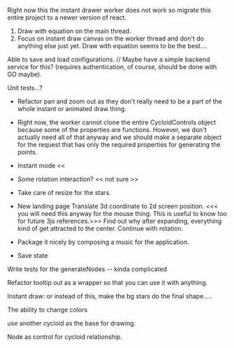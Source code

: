 Right now this the instant drawer worker does not work so migrate this entire project to a newer version of react.

1. Draw with equation on the main thread.
2. Focus on instant draw canvas on the worker thread and don't do anything else just yet. Draw with equation seems to be the best....

Able to save and load configurations. // Maybe have a simple backend service for this? (requires authentication, of course, should be done with GO maybe).

Unit tests...?

- Refactor pan and zoom out as they don't really need to be a part of the whole instant or animated draw thing.

- Right now, the worker cannot clone the entire CycloidControls object because some of the properties are functions. However, we don't actually need all of that anyway and we should make a separate object for the request that has only the required properties for generating the points.

- Instant mode <<
- Some rotation interaction? << not sure >>
- Take care of resize for the stars.

- New landing page
  Translate 3d coordinate to 2d screen position. <<< you will need this anyway for the mouse thing. This is useful to know too for future 3js references.>>>
  Find out why after expanding, everything kind of get attracted to the center.
  Continue with rotation.

- Package it nicely by composing a music for the application.

- Save state

Write tests for the generateNodes -- kinda complicated

Refactor tooltip out as a wrapper so that you can use it with anything.

Instant draw: or instead of this, make the bg stars do the final shape.....

The ability to change colors

use another cycloid as the base for drawing.

Node as control for cycloid relationship.
